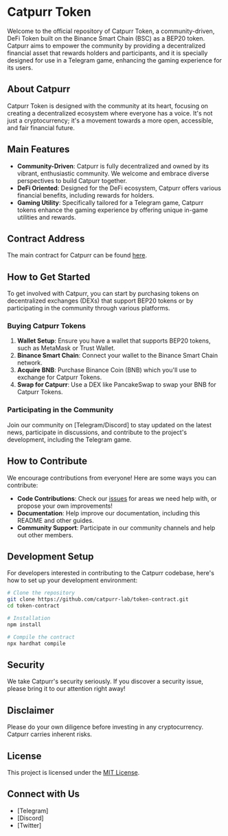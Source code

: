 
# Catpurr Token

Welcome to the official repository of Catpurr Token, a community-driven, DeFi Token built on the Binance Smart Chain (BSC) as a BEP20 token. Catpurr aims to empower the community by providing a decentralized financial asset that rewards holders and participants, and it is specially designed for use in a Telegram game, enhancing the gaming experience for its users.

## About Catpurr

Catpurr Token is designed with the community at its heart, focusing on creating a decentralized ecosystem where everyone has a voice. It's not just a cryptocurrency; it's a movement towards a more open, accessible, and fair financial future.

## Main Features

- **Community-Driven**: Catpurr is fully decentralized and owned by its vibrant, enthusiastic community. We welcome and embrace diverse perspectives to build Catpurr together.
- **DeFi Oriented**: Designed for the DeFi ecosystem, Catpurr offers various financial benefits, including rewards for holders.
- **Gaming Utility**: Specifically tailored for a Telegram game, Catpurr tokens enhance the gaming experience by offering unique in-game utilities and rewards.

## Contract Address

The main contract for Catpurr can be found [here](https://github.com/catpurr-lab/token-contract/blob/main/contracts/Catpurr.sol).

## How to Get Started

To get involved with Catpurr, you can start by purchasing tokens on decentralized exchanges (DEXs) that support BEP20 tokens or by participating in the community through various platforms.

### Buying Catpurr Tokens

1. **Wallet Setup**: Ensure you have a wallet that supports BEP20 tokens, such as MetaMask or Trust Wallet.
2. **Binance Smart Chain**: Connect your wallet to the Binance Smart Chain network.
3. **Acquire BNB**: Purchase Binance Coin (BNB) which you'll use to exchange for Catpurr Tokens.
4. **Swap for Catpurr**: Use a DEX like PancakeSwap to swap your BNB for Catpurr Tokens.

### Participating in the Community

Join our community on [Telegram/Discord] to stay updated on the latest news, participate in discussions, and contribute to the project's development, including the Telegram game.

## How to Contribute

We encourage contributions from everyone! Here are some ways you can contribute:

- **Code Contributions**: Check our [issues](https://github.com/catpurr-lab/token-contract/issues) for areas we need help with, or propose your own improvements!
- **Documentation**: Help improve our documentation, including this README and other guides.
- **Community Support**: Participate in our community channels and help out other members.

## Development Setup

For developers interested in contributing to the Catpurr codebase, here's how to set up your development environment:

```bash
# Clone the repository
git clone https://github.com/catpurr-lab/token-contract.git
cd token-contract

# Installation
npm install

# Compile the contract
npx hardhat compile
```

## Security

We take Catpurr's security seriously. If you discover a security issue, please bring it to our attention right away!

## Disclaimer

Please do your own diligence before investing in any cryptocurrency. Catpurr carries inherent risks.

## License

This project is licensed under the [MIT License](LICENSE).

## Connect with Us

- [Telegram]
- [Discord]
- [Twitter]
